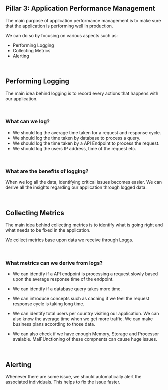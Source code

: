 ## Pillar 3: Application Performance Management

The main purpose of application performance management is to make sure that the application is performing well in production.

We can do so by focusing on various aspects such as:

- Performing Logging
- Collecting Metrics
- Alerting

<br>

## Performing Logging

The main idea behind logging is to record every actions that happens with our application.

<br>

### What can we log?

- We should log the average time taken for a request and response cycle.
- We should log the time taken by database to process a query.
- We should log the time taken by a API Endpoint to process the request.
- We should log the users IP address, time of the request etc.

<br>

### What are the benefits of logging?

When we log all the data, identifying critical issues becomes easier. We can derive all the insights regarding our application through logged data.

<br>

## Collecting Metrics

The main idea behind collecting metrics is to identify what is going right and what needs to be fixed in the application.

We collect metrics base upon data we receive through Loggs.

<br>

### What metrics can we derive from logs?

- We can identify if a API endpoint is processing a request slowly based upon the average response time of the endpoint.

- We can identify if a database query takes more time.

- We can introduce concepts such as caching if we feel the request response cycle is taking long time.

- We can identify total users per country visiting our application. We can also know the average time when we get more traffic. We can make business plans according to those data.

- We can also check if we have enough Memory, Storage and Processor avaiable. MalFUnctioning of these compnents can cause huge issues.

<br>

## Alerting

Whenever there are some issue, we should automatically alert the associated individuals. This helps to fix the issue faster.
